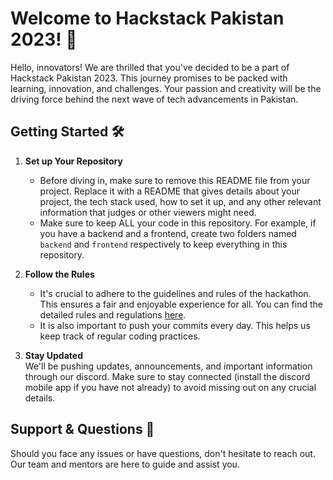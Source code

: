 # Welcome to Hackstack Pakistan 2023! 🚀

Hello, innovators! We are thrilled that you've decided to be a part of Hackstack Pakistan 2023. This journey promises to be packed with learning, innovation, and challenges. Your passion and creativity will be the driving force behind the next wave of tech advancements in Pakistan.

## Getting Started 🛠

1. **Set up Your Repository**  
   - Before diving in, make sure to remove this README file from your project. Replace it with a README that gives details about your project, the tech stack used, how to set it up, and any other relevant information that judges or other viewers might need.
   - Make sure to keep ALL your code in this repository. For example, if you have a backend and a frontend, create two folders named `backend` and `frontend` respectively to keep everything in this repository.

2. **Follow the Rules**  
   - It's crucial to adhere to the guidelines and rules of the hackathon. This ensures a fair and enjoyable experience for all. You can find the detailed rules and regulations [here](https://codewithahsan.dev/events/hackstack/2023).
   - It is also important to push your commits every day. This helps us keep track of regular coding practices.

3. **Stay Updated**  
   We'll be pushing updates, announcements, and important information through our discord. Make sure to stay connected (install the discord mobile app if you have not already) to avoid missing out on any crucial details.

## Support & Questions 🤔

Should you face any issues or have questions, don't hesitate to reach out. Our team and mentors are here to guide and assist you.


